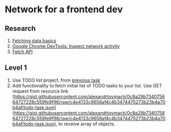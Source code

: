# Network for a frontend dev

## Research
1. [Fetching data basics](https://developer.mozilla.org/ru/docs/Learn/JavaScript/Client-side_web_APIs/Fetching_data)
2. [Google Chrome DevTools: Inspect network activity](https://developer.chrome.com/docs/devtools/network/)
3. [Fetch API](https://developer.mozilla.org/ru/docs/Web/API/Fetch_API)

## Level 1

1. Use TODO list project, from [previous task](./01_todo.md)
2. Add functionality to fetch initial list of TODO tasks to your list. Use GET request from resource link [https://gist.githubusercontent.com/alexandrtovmach/0c8a29b734075864727228c559fe9f96/raw/c4e4133c9658af4c4b3474475273b23b4a70b4af/todo-task.json](https://gist.githubusercontent.com/alexandrtovmach/0c8a29b734075864727228c559fe9f96/raw/c4e4133c9658af4c4b3474475273b23b4a70b4af/todo-task.json), to receive array of objects.
